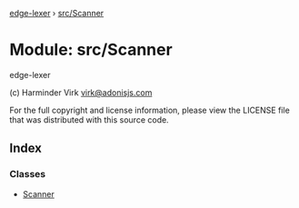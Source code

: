 [edge-lexer](../README.md) › [src/Scanner](src_scanner.md)

# Module: src/Scanner

edge-lexer

(c) Harminder Virk <virk@adonisjs.com>

For the full copyright and license information, please view the LICENSE
file that was distributed with this source code.

## Index

### Classes

* [Scanner](../classes/src_scanner.scanner.md)
